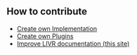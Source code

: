 ## How to contribute

* [Create own Implementation](how-to-contribute/create-own-implementation.md)
* [Create own Plugins](how-to-contribute/create-own-plugins.md)
* [Improve LIVR documentation (this site)](how-to-contribute/improve-livr-documentation.md)
